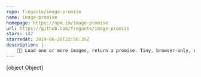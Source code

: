 ```yaml
---
repo: fregante/image-promise
name: image-promise
homepage: https://npm.im/image-promise
url: https://github.com/fregante/image-promise
stars: 147
starredAt: 2019-06-28T22:56:35Z
description: |-
    🎑🤞 Load one or more images, return a promise. Tiny, browser-only, no dependencies.
---
```


[object Object]
